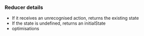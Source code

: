 ### Reducer details

  - If it receives an unrecognised action, returns the existing state
  - If the state is undefined, returns an initialState
  - optimisations
